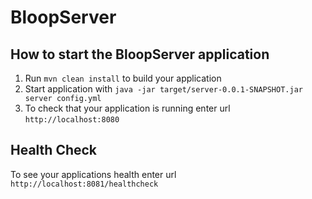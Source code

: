 # BloopServer

How to start the BloopServer application
---

1. Run `mvn clean install` to build your application
1. Start application with `java -jar target/server-0.0.1-SNAPSHOT.jar server config.yml`
1. To check that your application is running enter url `http://localhost:8080`

Health Check
---

To see your applications health enter url `http://localhost:8081/healthcheck`
